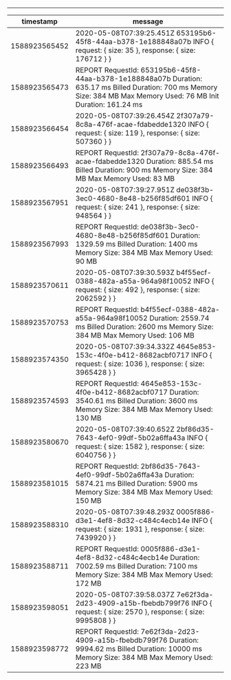 --------------------------------------------------------------------------------------------------------------------------------------------------------------------------------------------
|   timestamp   |                                                                                 message                                                                                  |
|---------------|--------------------------------------------------------------------------------------------------------------------------------------------------------------------------|
| 1588923565452 | 2020-05-08T07:39:25.451Z 653195b6-45f8-44aa-b378-1e188848a07b INFO { request: { size: 35 }, response: { size: 176712 } }                                                 |
| 1588923565473 | REPORT RequestId: 653195b6-45f8-44aa-b378-1e188848a07b Duration: 635.17 ms Billed Duration: 700 ms Memory Size: 384 MB Max Memory Used: 76 MB Init Duration: 161.24 ms   |
| 1588923566454 | 2020-05-08T07:39:26.454Z 2f307a79-8c8a-476f-acae-fdabedde1320 INFO { request: { size: 119 }, response: { size: 507360 } }                                                |
| 1588923566493 | REPORT RequestId: 2f307a79-8c8a-476f-acae-fdabedde1320 Duration: 885.54 ms Billed Duration: 900 ms Memory Size: 384 MB Max Memory Used: 83 MB                            |
| 1588923567951 | 2020-05-08T07:39:27.951Z de038f3b-3ec0-4680-8e48-b256f85df601 INFO { request: { size: 241 }, response: { size: 948564 } }                                                |
| 1588923567993 | REPORT RequestId: de038f3b-3ec0-4680-8e48-b256f85df601 Duration: 1329.59 ms Billed Duration: 1400 ms Memory Size: 384 MB Max Memory Used: 90 MB                          |
| 1588923570611 | 2020-05-08T07:39:30.593Z b4f55ecf-0388-482a-a55a-964a98f10052 INFO { request: { size: 492 }, response: { size: 2062592 } }                                               |
| 1588923570753 | REPORT RequestId: b4f55ecf-0388-482a-a55a-964a98f10052 Duration: 2559.74 ms Billed Duration: 2600 ms Memory Size: 384 MB Max Memory Used: 106 MB                         |
| 1588923574350 | 2020-05-08T07:39:34.332Z 4645e853-153c-4f0e-b412-8682acbf0717 INFO { request: { size: 1036 }, response: { size: 3965428 } }                                              |
| 1588923574593 | REPORT RequestId: 4645e853-153c-4f0e-b412-8682acbf0717 Duration: 3540.61 ms Billed Duration: 3600 ms Memory Size: 384 MB Max Memory Used: 130 MB                         |
| 1588923580670 | 2020-05-08T07:39:40.652Z 2bf86d35-7643-4ef0-99df-5b02a6ffa43a INFO { request: { size: 1582 }, response: { size: 6040756 } }                                              |
| 1588923581015 | REPORT RequestId: 2bf86d35-7643-4ef0-99df-5b02a6ffa43a Duration: 5874.21 ms Billed Duration: 5900 ms Memory Size: 384 MB Max Memory Used: 150 MB                         |
| 1588923588310 | 2020-05-08T07:39:48.293Z 0005f886-d3e1-4ef8-8d32-c484c4ecb14e INFO { request: { size: 1931 }, response: { size: 7439920 } }                                              |
| 1588923588711 | REPORT RequestId: 0005f886-d3e1-4ef8-8d32-c484c4ecb14e Duration: 7002.59 ms Billed Duration: 7100 ms Memory Size: 384 MB Max Memory Used: 172 MB                         |
| 1588923598051 | 2020-05-08T07:39:58.037Z 7e62f3da-2d23-4909-a15b-fbebdb799f76 INFO { request: { size: 2570 }, response: { size: 9995808 } }                                              |
| 1588923598772 | REPORT RequestId: 7e62f3da-2d23-4909-a15b-fbebdb799f76 Duration: 9994.62 ms Billed Duration: 10000 ms Memory Size: 384 MB Max Memory Used: 223 MB                        |